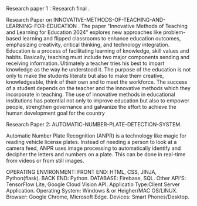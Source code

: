  Research paper 1 :  Research final .

Research Paper on  INNOVATIVE-METHODS-OF-TEACHING-AND-LEARNING-FOR-EDUCATION .
The paper "Innovative Methods of Teaching and Learning for Education 2024" explores new approaches like problem-based learning and flipped classrooms to enhance education outcomes, emphasizing creativity, critical thinking, and technology integration.
 Education is a process of facilitating learning of knowledge, skill values and habits. Basically, teaching must include two major components sending and receiving information. Ultimately a teacher tries his best to impart knowledge as the way he understood it. The purpose of the education is not only to make the students literate but also to make them creative, knowledgeable, think of their own and to meet the workforce. The success of a student depends on the teacher and the innovative methods which they incorporate in teaching. The use of innovative methods in educational 
institutions has potential not only to improve education but also to empower people, strengthen governance and galvanize the effort to achieve the human development goal for the country


Research Paper 2: AUTOMATIC-NUMBER-PLATE-DETECTION-SYSTEM.

Automatic Number Plate Recognition (ANPR) is a technology like magic for reading vehicle license plates. Instead of needing a person to look at a camera feed, ANPR uses image processing to automatically identify and decipher the letters and numbers on a plate. This can be done in real-time from videos or from still images.

OPERATING ENVIRONMENT: FRONT END: HTML, CSS, JINJA, Python(flask). BACK END: Python. DATABASE: Firebase, SQL. Other API'S: TensorFlow Lite, Google Cloud Vision API. Applicatio Type:Client Server Application. Operating System: Windows & or Heigher/MAC OS/LINUX. Browser: Google Chrome, Microsoft Edge. Devices: Smart Phones/Desktop.

